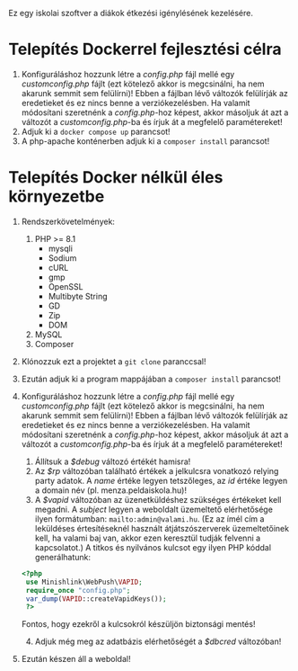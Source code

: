 Ez egy iskolai szoftver a diákok étkezési igénylésének kezelésére.

# Telepítés Dockerrel fejlesztési célra
1. Konfiguráláshoz hozzunk létre a *config.php* fájl mellé egy *customconfig.php* fájlt (ezt kötelező akkor is megcsinálni, ha nem akarunk semmit sem felülírni)! Ebben a fájlban lévő változók felülírják az eredetieket és ez nincs benne a verziókezelésben. Ha valamit módosítani szeretnénk a *config.php*-hoz képest, akkor másoljuk át azt a változót a *customconfig.php*-ba és írjuk át a megfelelő paramétereket!
2. Adjuk ki a `docker compose up` parancsot!
3. A php-apache konténerben adjuk ki a `composer install` parancsot!

# Telepítés Docker nélkül éles környezetbe
1. Rendszerkövetelmények:
   1. PHP >= 8.1
        - mysqli
        - Sodium
        - cURL
        - gmp
        - OpenSSL
        - Multibyte String
        - GD
        - Zip
        - DOM
   2. MySQL
   3. Composer
2. Klónozzuk ezt a projektet a `git clone` paranccsal!
3. Ezután adjuk ki a program mappájában a `composer install` parancsot!
4. Konfiguráláshoz hozzunk létre a *config.php* fájl mellé egy *customconfig.php* fájlt (ezt kötelező akkor is megcsinálni, ha nem akarunk semmit sem felülírni)! Ebben a fájlban lévő változók felülírják az eredetieket és ez nincs benne a verziókezelésben. Ha valamit módosítani szeretnénk a *config.php*-hoz képest, akkor másoljuk át azt a változót a *customconfig.php*-ba és írjuk át a megfelelő paramétereket!
   1. Állítsuk a *$debug* változó értékét hamisra!
   2. Az *$rp* változóban található értékek a jelkulcsra vonatkozó relying party adatok. A *name* értéke legyen tetszőleges, az *id* értéke legyen a domain név (pl. menza.peldaiskola.hu)!
   3. A *$vapid* változóban az üzenetküldéshez szükséges értékeket kell megadni. A *subject* legyen a weboldalt üzemeltető elérhetősége ilyen formátumban: `mailto:admin@valami.hu`. (Ez az ímél cím a leküldéses értesítéseknél használt átjátszószerverek üzemeltetőinek kell, ha valami baj van, akkor ezen keresztül tudják felvenni a kapcsolatot.) A titkos és nyilvános kulcsot egy ilyen PHP kóddal generálhatunk:
   ```php
   <?php
    use Minishlink\WebPush\VAPID;
    require_once "config.php";
    var_dump(VAPID::createVapidKeys());
    ?>
    ```

    Fontos, hogy ezekről a kulcsokról készüljön biztonsági mentés!
    
   4. Adjuk még meg az adatbázis elérhetőségét a *$dbcred* változóban!
 5. Ezután készen áll a weboldal!